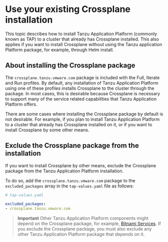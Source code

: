 # Use your existing Crossplane installation

This topic describes how to install Tanzu Application Platform (commonly known as TAP)
to a cluster that already has Crossplane installed.
This also applies if you want to install Crossplane without using the Tanzu application Platform
package, for example, through Helm install.

## <a id="about"></a>About installing the Crossplane package

The `crossplane.tanzu.vmware.com` package is included with the Full, Iterate and Run profiles.
By default, any installation of Tanzu Application Platform using one of these profiles installs
Crossplane to the cluster through the package.
In most cases, this is desirable because Crossplane is necessary to support many of the service related
capabilities that Tanzu Application Platform offers.

There are some cases where installing the Crossplane package by default is not desirable.
For example, if you plan to install Tanzu Application Platform to a cluster that already has Crossplane
installed on it, or if you want to install Crossplane by some other means.

## <a id="exclude"></a>Exclude the Crossplane package from the installation

If you want to install Crossplane by other means, exclude the Crossplane package from the
Tanzu Application Platform installation.

To do so, add the `crossplane.tanzu.vmware.com` package to  the `excluded_packages` array in the
`tap-values.yaml` file as follows:

```yaml
# tap-values.yaml

excluded_packages:
- crossplane.tanzu.vmware.com
```

> **Important** Other Tanzu Application Platform components might depend on the Crossplane package,
> for example, [Bitnami Services](../../bitnami-services/about.hbs.md).
> If you exclude the Crossplane package, you must also exclude any other Tanzu Application Platform
> package that depends on it.
